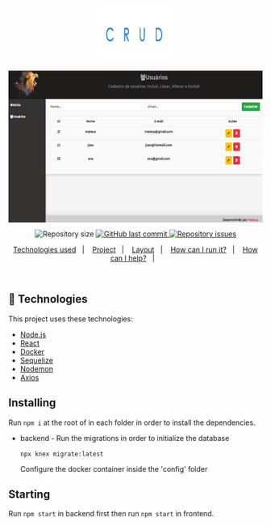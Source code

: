 <h1 align="center">
    <img alt="crud" src="/frontend/src/assets/imgs/crudTitle.png" width="150px" height="100px" />
</h1>
<img align="center" alt="crud" src="/frontend/src/assets/imgs/Crud.PNG" width="700px" height="300px" />
<p align="center">

  <img alt="Repository size" src="https://img.shields.io/github/repo-size/vsalbuq/be-the-hero">
  
  <a href="https://github.com/vsalbuq/be-the-hero/commits/master">
    <img alt="GitHub last commit" src="https://img.shields.io/github/last-commit/vsalbuq/be-the-hero">
  </a>

  <a href="https://github.com/vsalbuq/be-the-hero/issues">
    <img alt="Repository issues" src="https://img.shields.io/github/issues/vsalbuq/be-the-hero">
  </a>

</p>


<p align="center">
  <a href="#rocket-technologies">Technologies used</a>&nbsp;&nbsp;&nbsp;|&nbsp;&nbsp;&nbsp;
  <a href="#-project">Project</a>&nbsp;&nbsp;&nbsp;|&nbsp;&nbsp;&nbsp;
  <a href="#-layout">Layout</a>&nbsp;&nbsp;&nbsp;|&nbsp;&nbsp;&nbsp;
  <a href="#-how-can-i-run-it">How can I run it?</a>&nbsp;&nbsp;&nbsp;|&nbsp;&nbsp;&nbsp;
  <a href="#-how-can-i-help">How can I help?</a>&nbsp;&nbsp;&nbsp;|&nbsp;&nbsp;&nbsp;
</p>

<br>

## :rocket: Technologies

This project uses these technologies:

- [Node.js](https://nodejs.org/en/)
- [React](https://reactjs.org)
- [Docker](https://www.docker.com)
- [Sequelize](https://sequelize.org)
- [Nodemon](https://nodemon.io/)
- [Axios](https://github.com/axios/axios)

## Installing

   Run `npm i` at the root of in each folder in order to install the dependencies.
   
- backend -
    Run the migrations in order to initialize the database
  ```
  npx knex migrate:latest
  ```
    Configure the docker container inside the 'config' folder

## Starting

Run `npm start` in backend first then run `npm start` in frontend.



